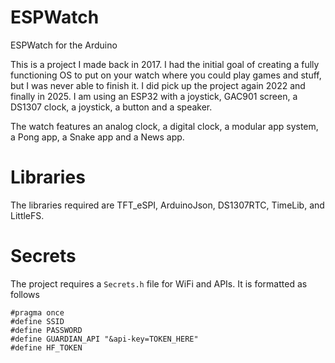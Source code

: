 # ESPWatch
ESPWatch for the Arduino <br>

This is a project I made back in 2017. I had the initial goal of creating a fully functioning OS to put on your watch where you could play games and stuff, but I was never able to finish it. I did pick up the project again 2022 and finally in 2025. I am using an ESP32 with a joystick, GAC901 screen, a DS1307 clock, a joystick, a button and a speaker. 

The watch features an analog clock, a digital clock, a modular app system, a Pong app, a Snake app and a News app.

# Libraries

The libraries required are TFT_eSPI, ArduinoJson, DS1307RTC, TimeLib, and LittleFS.
# Secrets
The project requires a `Secrets.h` file for WiFi and APIs. It is formatted as follows

```
#pragma once
#define SSID 
#define PASSWORD 
#define GUARDIAN_API "&api-key=TOKEN_HERE"
#define HF_TOKEN
```
